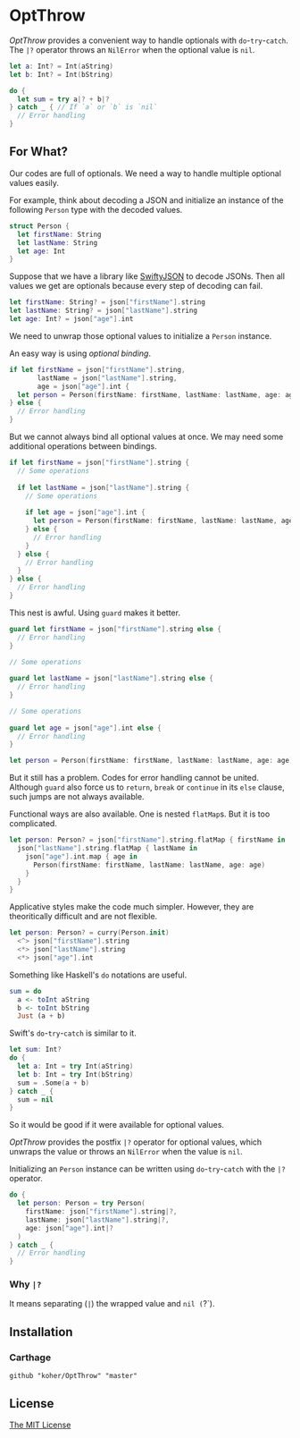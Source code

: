 # OptThrow

_OptThrow_ provides a convenient way to handle optionals with `do`-`try`-`catch`. The `|?` operator throws an `NilError` when the optional value is `nil`.

```swift
let a: Int? = Int(aString)
let b: Int? = Int(bString)

do {
  let sum = try a|? + b|?
} catch _ { // If `a` or `b` is `nil`
  // Error handling
}
```

## For What?

Our codes are full of optionals. We need a way to handle multiple optional values easily.

For example, think about decoding a JSON and initialize an instance of the following `Person` type with the decoded values.

```swift
struct Person {
  let firstName: String
  let lastName: String
  let age: Int
}
```

Suppose that we have a library like [SwiftyJSON](https://github.com/SwiftyJSON/SwiftyJSON) to decode JSONs. Then all values we get are optionals because every step of decoding can fail.

```swift
let firstName: String? = json["firstName"].string
let lastName: String? = json["lastName"].string
let age: Int? = json["age"].int
```

We need to unwrap those optional values to initialize a `Person` instance.

An easy way is using _optional binding_.

```swift
if let firstName = json["firstName"].string,
       lastName = json["lastName"].string,
       age = json["age"].int {
  let person = Person(firstName: firstName, lastName: lastName, age: age)
} else {
  // Error handling
}
```

But we cannot always bind all optional values at once. We may need some additional operations between bindings.

```swift
if let firstName = json["firstName"].string {
  // Some operations
  
  if let lastName = json["lastName"].string {
    // Some operations
    
    if let age = json["age"].int {
      let person = Person(firstName: firstName, lastName: lastName, age: age)
    } else {
      // Error handling
    }
  } else {
    // Error handling
  }
} else {
  // Error handling
}
```

This nest is awful. Using `guard` makes it better.

```swift
guard let firstName = json["firstName"].string else {
  // Error handling
}

// Some operations
  
guard let lastName = json["lastName"].string else {
  // Error handling
}

// Some operations
    
guard let age = json["age"].int else {
  // Error handling
}

let person = Person(firstName: firstName, lastName: lastName, age: age)
```

But it still has a problem. Codes for error handling cannot be united. Although `guard` also force us to `return`, `break` or `continue` in its `else` clause, such jumps are not always available.


Functional ways are also available. One is nested `flatMap`s. But it is too complicated.

```swift
let person: Person? = json["firstName"].string.flatMap { firstName in
  json["lastName"].string.flatMap { lastName in
    json["age"].int.map { age in
      Person(firstName: firstName, lastName: lastName, age: age)
    }
  }
}
```

Applicative styles make the code much simpler. However, they are theoritically difficult and are not flexible.

```swift
let person: Person? = curry(Person.init)
  <^> json["firstName"].string
  <*> json["lastName"].string
  <*> json["age"].int
```

Something like Haskell's `do` notations are useful.

```haskell
sum = do
  a <- toInt aString
  b <- toInt bString
  Just (a + b)
```

Swift's `do`-`try`-`catch` is similar to it.

```swift
let sum: Int?
do {
  let a: Int = try Int(aString)
  let b: Int = try Int(bString)
  sum = .Some(a + b)
} catch _ {
  sum = nil
}
```

So it would be good if it were available for optional values.

_OptThrow_ provides the postfix `|?` operator for optional values, which unwraps the value or throws an `NilError` when the value is `nil`.

Initializing an `Person` instance can be written using `do`-`try`-`catch` with the `|?` operator.

```swift
do {
  let person: Person = try Person(
    firstName: json["firstName"].string|?,
    lastName: json["lastName"].string|?,
    age: json["age"].int|?
  )
} catch _ {
  // Error handling
}
```

### Why `|?`

It means separating (`|`) the wrapped value and `nil (`?`).

## Installation

### Carthage

```
github "koher/OptThrow" "master"
```

## License

[The MIT License](LICENSE)
